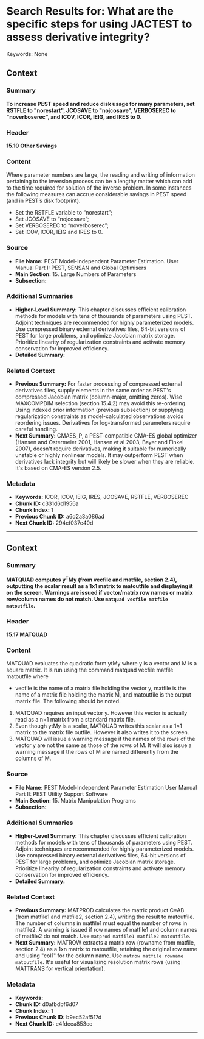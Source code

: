 # Search Results for: What are the specific steps for using JACTEST to assess derivative integrity?

Keywords: None


## Context

### Summary
**To increase PEST speed and reduce disk usage for many parameters, set RSTFLE to "norestart", JCOSAVE to "nojcosave", VERBOSEREC to "noverboserec", and ICOV, ICOR, IEIG, and IRES to 0.**

### Header
**15.10 Other Savings**

### Content
Where parameter numbers are large, the reading and writing of information pertaining to the inversion process can be a lengthy matter which can add to the time required for solution of the inverse problem. In some instances the following measures can accrue considerable savings in PEST speed (and in PEST’s disk footprint).
- Set the RSTFLE variable to “norestart”;
- Set JCOSAVE to “nojcosave”;
- Set VERBOSEREC to “noverboserec”;
- Set ICOV, ICOR, IEIG and IRES to 0.

### Source
- **File Name:** PEST Model-Independent Parameter Estimation. User Manual Part I: PEST, SENSAN and Global Optimisers
- **Main Section:** 15. Large Numbers of Parameters
- **Subsection:** 

### Additional Summaries
- **Higher-Level Summary:** This chapter discusses efficient calibration methods for models with tens of thousands of parameters using PEST. Adjoint techniques are recommended for highly parameterized models. Use compressed binary external derivatives files, 64-bit versions of PEST for large problems, and optimize Jacobian matrix storage. Prioritize linearity of regularization constraints and activate memory conservation for improved efficiency.
- **Detailed Summary:** 

### Related Context
- **Previous Summary:** For faster processing of compressed external derivatives files, supply elements in the same order as PEST's compressed Jacobian matrix (column-major, omitting zeros).  Wise MAXCOMPDIM selection (section 15.4.2) may avoid this re-ordering. Using indexed prior information (previous subsection) or supplying regularization constraints as model-calculated observations avoids reordering issues.  Derivatives for log-transformed parameters require careful handling.
- **Next Summary:** CMAES_P, a PEST-compatible CMA-ES global optimizer (Hansen and Ostermeier 2001, Hansen et al 2003, Bayer and Finkel 2007), doesn't require derivatives, making it suitable for numerically unstable or highly nonlinear models.  It may outperform PEST when derivatives lack integrity but will likely be slower when they are reliable.  It's based on CMA-ES version 2.5.

### Metadata
- **Keywords:** ICOR, ICOV, IEIG, IRES, JCOSAVE, RSTFLE, VERBOSEREC
- **Chunk ID:** c331d6d1956a
- **Chunk Index:** 1
- **Previous Chunk ID:** a6d2a3a086ad
- **Next Chunk ID:** 294cf037e40d

---

## Context

### Summary
**MATQUAD computes y<sup>T</sup>My (from vecfile and matfile, section 2.4), outputting the scalar result as a 1x1 matrix to matoutfile and displaying it on the screen.  Warnings are issued if vector/matrix row names or matrix row/column names do not match. Use `matquad vecfile matfile matoutfile`.**

### Header
**15.17 MATQUAD**

### Content
MATQUAD evaluates the quadratic form ytMy where y is a vector and M is a square matrix. It is run using the command
matquad vecfile matfile matoutfile
where
- vecfile is the name of a matrix file holding the vector y,
matfile is the name of a matrix file holding the matrix M, and matoutfile is the output matrix file. The following should be noted.
1. MATQUAD requires an input vector y. However this vector is actually read as a n×1 matrix from a standard matrix file.
2. Even though ytMy is a scalar, MATQUAD writes this scalar as a 1×1 matrix to the matrix file outfile. However it also writes it to the screen.
3. MATQUAD will issue a warning message if the names of the rows of the vector y are not the same as those of the rows of M. It will also issue a warning message if the rows of M are named differently from the columns of M.

### Source
- **File Name:** PEST Model-Independent Parameter Estimation User Manual Part II: PEST Utility Support Software
- **Main Section:** 15. Matrix Manipulation Programs
- **Subsection:** 

### Additional Summaries
- **Higher-Level Summary:** This chapter discusses efficient calibration methods for models with tens of thousands of parameters using PEST. Adjoint techniques are recommended for highly parameterized models. Use compressed binary external derivatives files, 64-bit versions of PEST for large problems, and optimize Jacobian matrix storage. Prioritize linearity of regularization constraints and activate memory conservation for improved efficiency.
- **Detailed Summary:** 

### Related Context
- **Previous Summary:** MATPROD calculates the matrix product C=AB (from matfile1 and matfile2, section 2.4), writing the result to matoutfile.  The number of columns in matfile1 must equal the number of rows in matfile2. A warning is issued if row names of matfile1 and column names of matfile2 do not match. Use `matprod matfile1 matfile2 matoutfile`.
- **Next Summary:** MATROW extracts a matrix row (rowname from matfile, section 2.4) as a 1xn matrix to matoutfile, retaining the original row name and using "col1" for the column name. Use `matrow matfile rowname matoutfile`.  It's useful for visualizing resolution matrix rows (using MATTRANS for vertical orientation).

### Metadata
- **Keywords:** 
- **Chunk ID:** d0afbdbf6d07
- **Chunk Index:** 1
- **Previous Chunk ID:** b9ec52af517d
- **Next Chunk ID:** e4fdeea853cc

---

